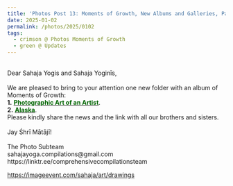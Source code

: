 ```yaml
---
title: 'Photos Post 13: Moments of Growth, New Albums and Galleries, Part 29'
date: 2025-01-02
permalink: /photos/2025/0102
tags:
  - crimson @ Photos Moments of Growth
  - green @ Updates
---
```


<p>
<br>
Dear Sahaja Yogis and Sahaja Yoginīs,<br>
<br>
We are pleased to bring to your attention one new folder with an album of Moments of Growth:<br>
<b>1.</b> <a href="https://imageevent.com/sahaja/art/photographicartofannamancini"><font color="DarkGreen"><b>Photographic Art of an Artist</b></font></a>.<br>
<b>2.</b> <a href="https://imageevent.com/sahaja/art/photographicartofannamancini/alaska"><font color="DarkGreen"><b>Alaska</b></font></a>.<br>
Please kindly share the news and the link with all our brothers and sisters.<br>
<br>
Jay Śhrī Mātājī!<br>
<br>
The Photo Subteam<br>
sahajayoga.compilations@gmail.com<br>
https://linktr.ee/comprehensivecompilationsteam<br>
</p>

https://imageevent.com/sahaja/art/drawings